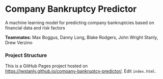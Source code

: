 # Company Bankruptcy Predictor

A machine learning model for predicting company bankruptcies based on financial data and risk factors

**Teammates:** Max Boggus, Danny Long, Blake Rodgers, John Wright Stanly, Drew Verzino 

### Project Structure

This is a GitHub Pages project hosted on https://jwstanly.github.io/company-bankruptcy-predictor/. Edit `index.html`. 